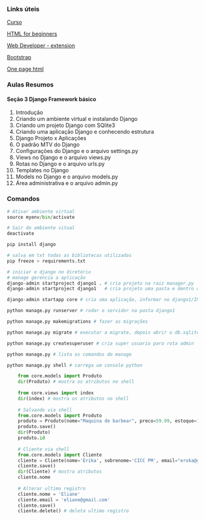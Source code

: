 

### Links úteis

[Curso](https://www.udemy.com/course/programacao-web-com-django-framework-do-basico-ao-avancado/)

[HTML for beginners](https://html.com/)

[Web Developer - extension](https://chromewebstore.google.com/detail/web-developer/bfbameneiokkgbdmiekhjnmfkcnldhhm?hl=pt-BR&pli=1)

[Bootstrap](https://getbootstrap.com/)

[One page html](https://onepagelove.com/templates/free-templates)

### Aulas Resumos

#### Seção 3 Django Framework básico

1. Introdução
2. Criando um ambiente virtual e instalando Django
3. Criando um projeto Django com SQlite3 
4. Criando uma aplicação Django e conhecendo estrutura
5. Django Projeto x Aplicações
6. O padrão MTV do Django
7. Configurações do Django e o arquivo settings.py
8. Views no Django e o arquivo views.py
9. Rotas no Django e o arquivo urls.py
10. Templates no Django
11. Models no Django e o arquivo models.py
12. Área administrativa e o arquivo admin.py

### Comandos

```Python
# Ativar ambiente virtual
source myenv/bin/activate

# Sair do ambiente vitual
deactivate

pip install django

# salva em txt todas as bibliotecas utilizadas
pip freeze > requirements.txt

# iniciar o django no diretório
# manage gerencia a aplicação
django-admin startproject django1 . # cria projeto na raiz manager.py
django-admin startproject django1   # cria projeto uma pasta e dentro dela manager.py

django-admin startapp core # cria uma aplicação, informar no django1/INSTALLED_APPS, bem como templates

python manage.py runserver # rodar o servidor na pasta django1

python manage.py makemigrations # fazer as migrações

python manage.py migrate # executar a migrate, depois abrir o db.sqlite3

python manage.py createsuperuser # cria super usuario para rota admin

python manage.py # lista os comandos do manage

python manage.py shell # carrega um console python

    from core.models import Produto
    dir(Produto) # mostra os atributos no shell
    
    from core.views import index
    dir(index) # mostra os atributos no shell
    
    # Salvando via shell
    from.core.models import Produto
    produto = Produto(nome="Maquina de barbear", preco=59.99, estoque=1)
    produto.save()
    dir(Produto)
    produto.id
    
    # Cliente via shell
    from.core.models import Cliente
    cliente = Cliente(nome='Erika', sobrenome='CICC PM', email="eroka@gmail.com")
    cliente.save()
    dir(Cliente) # mostra atributos
    cliente.nome
    
    # Alterar ultimo registro
    cliente.nome = 'Eliane'
    cliente.email = 'eliane@gmail.com'
    cliente.save()
    cliente.delete() # deleta ultimo registro
    

```
